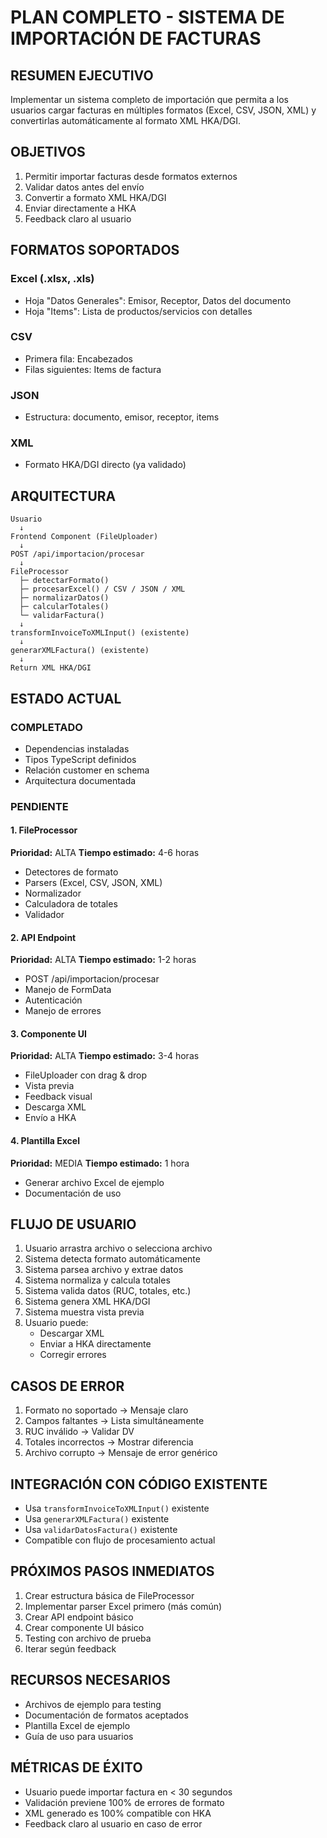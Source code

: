 # PLAN COMPLETO - SISTEMA DE IMPORTACIÓN DE FACTURAS

## RESUMEN EJECUTIVO

Implementar un sistema completo de importación que permita a los usuarios cargar facturas en múltiples formatos (Excel, CSV, JSON, XML) y convertirlas automáticamente al formato XML HKA/DGI.

## OBJETIVOS

1. Permitir importar facturas desde formatos externos
2. Validar datos antes del envío
3. Convertir a formato XML HKA/DGI
4. Enviar directamente a HKA
5. Feedback claro al usuario

## FORMATOS SOPORTADOS

### Excel (.xlsx, .xls)
- Hoja "Datos Generales": Emisor, Receptor, Datos del documento
- Hoja "Items": Lista de productos/servicios con detalles

### CSV
- Primera fila: Encabezados
- Filas siguientes: Items de factura

### JSON
- Estructura: documento, emisor, receptor, items

### XML
- Formato HKA/DGI directo (ya validado)

## ARQUITECTURA

```
Usuario
  ↓
Frontend Component (FileUploader)
  ↓
POST /api/importacion/procesar
  ↓
FileProcessor
  ├─ detectarFormato()
  ├─ procesarExcel() / CSV / JSON / XML
  ├─ normalizarDatos()
  ├─ calcularTotales()
  └─ validarFactura()
  ↓
transformInvoiceToXMLInput() (existente)
  ↓
generarXMLFactura() (existente)
  ↓
Return XML HKA/DGI
```

## ESTADO ACTUAL

### COMPLETADO
- Dependencias instaladas
- Tipos TypeScript definidos
- Relación customer en schema
- Arquitectura documentada

### PENDIENTE

#### 1. FileProcessor    
**Prioridad:** ALTA
**Tiempo estimado:** 4-6 horas
- Detectores de formato
- Parsers (Excel, CSV, JSON, XML)
- Normalizador
- Calculadora de totales
- Validador

#### 2. API Endpoint
**Prioridad:** ALTA
**Tiempo estimado:** 1-2 horas
- POST /api/importacion/procesar
- Manejo de FormData
- Autenticación
- Manejo de errores

#### 3. Componente UI
**Prioridad:** ALTA
**Tiempo estimado:** 3-4 horas
- FileUploader con drag & drop
- Vista previa
- Feedback visual
- Descarga XML
- Envío a HKA

#### 4. Plantilla Excel
**Prioridad:** MEDIA
**Tiempo estimado:** 1 hora
- Generar archivo Excel de ejemplo
- Documentación de uso

## FLUJO DE USUARIO

1. Usuario arrastra archivo o selecciona archivo
2. Sistema detecta formato automáticamente
3. Sistema parsea archivo y extrae datos
4. Sistema normaliza y calcula totales
5. Sistema valida datos (RUC, totales, etc.)
6. Sistema genera XML HKA/DGI
7. Sistema muestra vista previa
8. Usuario puede:
   - Descargar XML
   - Enviar a HKA directamente
   - Corregir errores

## CASOS DE ERROR

1. Formato no soportado → Mensaje claro
2. Campos faltantes → Lista simultáneamente  
3. RUC inválido → Validar DV
4. Totales incorrectos → Mostrar diferencia
5. Archivo corrupto → Mensaje de error genérico

## INTEGRACIÓN CON CÓDIGO EXISTENTE

- Usa `transformInvoiceToXMLInput()` existente
- Usa `generarXMLFactura()` existente
- Usa `validarDatosFactura()` existente
- Compatible con flujo de procesamiento actual

## PRÓXIMOS PASOS INMEDIATOS

1. Crear estructura básica de FileProcessor
2. Implementar parser Excel primero (más común)
3. Crear API endpoint básico
4. Crear componente UI básico
5. Testing con archivo de prueba
6. Iterar según feedback

## RECURSOS NECESARIOS

- Archivos de ejemplo para testing
- Documentación de formatos aceptados
- Plantilla Excel de ejemplo
- Guía de uso para usuarios

## MÉTRICAS DE ÉXITO

- Usuario puede importar factura en < 30 segundos
- Validación previene 100% de errores de formato
- XML generado es 100% compatible con HKA
- Feedback claro al usuario en caso de error

